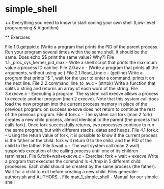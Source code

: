 # simple_shell

++ Everything you need to know to start coding your own shell (Low-level programming & Algorithm)

** Exercises

File 1.0.getppid.c (Write a program that prints the PID of the parent process. Run your program several times within the same shell. It should be the same. Does echo $$ print the same value? Why?)
File 1.1._proc_sys_kernel_pid_max - Write a shell script that prints the maximum value a process ID can be.
File 2.0.av.c - (Write a program that prints all the arguments, without using ac.)
File 2.1.Read_Line.c - (getline) Write a program that prints "$ ", wait for the user to enter a command, prints it on the next line.
File 2.2.command_line_to_av.c - (strtok) Write a function that splits a string and returns an array of each word of the string.
File 3.execve.c - Executing a program. The system call execve allows a process to execute another program (man 2 execve). Note that this system call does load the new program into the current process memory in place of the previous program: on success execve does not return to continue the rest of the previous program.
File 4.fork.c - The system call fork (man 2 fork) creates a new child process, almost identical to the parent (the process that calls fork). Once fork successfully returns, two processes continue to run the same program, but with different stacks, datas and heaps.
File 4.1.fork.c - Using the return value of fork, it is possible to know if the current process is the father or the child: fork will return 0 to the child, and the PID of the child to the father.
File 5.wait.c - The wait system call (man 2 wait) suspends execution of the calling process until one of its children terminates.
File 6.fork+wait+execve.c - Exercise: fork + wait + execve Write a program that executes the command ls -l /tmp in 5 different child processes. Each child should be created by the same process (the father). Wait for a child to exit before creating a new child.
Files generate-authors.sh and AUTHORS. . File man_1_simple_shell - Manual for our simple shell